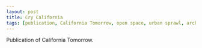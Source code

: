 ```yaml
---
layout: post
title: Cry California
tags: [publication, California Tomorrow, open space, urban sprawl, archival]
---
```


Publication of California Tomorrow.
